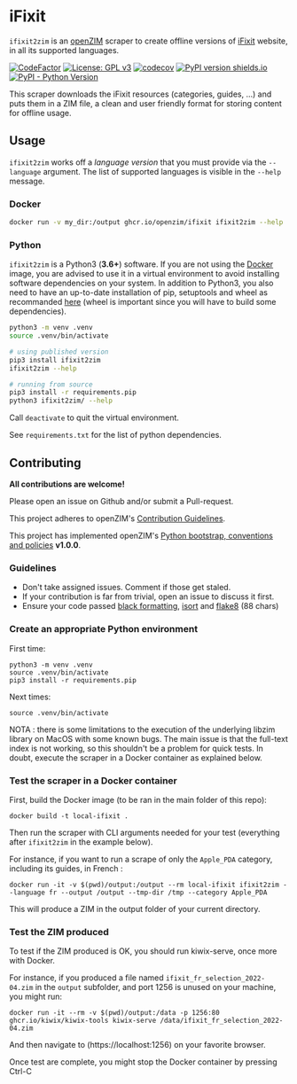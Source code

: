 # iFixit

`ifixit2zim` is an [openZIM](https://openzim.org) scraper to create offline versions of [iFixit](https://www.ifixit.com/) website, in all its supported languages.

[![CodeFactor](https://www.codefactor.io/repository/github/openzim/ifixit/badge)](https://www.codefactor.io/repository/github/openzim/ifixit)
[![License: GPL v3](https://img.shields.io/badge/License-GPLv3-blue.svg)](https://www.gnu.org/licenses/gpl-3.0)
[![codecov](https://codecov.io/gh/openzim/ifixit/branch/main/graph/badge.svg)](https://codecov.io/gh/openzim/ifixit)
[![PyPI version shields.io](https://img.shields.io/pypi/v/ifixit2zim.svg)](https://pypi.org/project/ifixit2zim/)
[![PyPI - Python Version](https://img.shields.io/pypi/pyversions/ifixit2zim.svg)](https://pypi.org/project/ifixit2zim)

This scraper downloads the iFixit resources (categories, guides, ...) and puts them in a ZIM file, a clean and user friendly format for storing content for offline usage.

## Usage

`ifixit2zim` works off a *language version* that you must provide via the `--language` argument. The list of supported languages is visible in the `--help` message.

### Docker

```bash
docker run -v my_dir:/output ghcr.io/openzim/ifixit ifixit2zim --help
```

### Python

`ifixit2zim` is a Python3 (**3.6+**) software. If you are not using the [Docker](https://docker.com) image, you are advised to use it in a virtual environment to avoid installing software dependencies on your system. In addition to Python3, you also need to have an up-to-date installation of pip, setuptools and wheel as recommanded [here](https://packaging.python.org/en/latest/tutorials/installing-packages/#id14) (wheel is important since you will have to build some dependencies).

```bash
python3 -m venv .venv
source .venv/bin/activate

# using published version
pip3 install ifixit2zim
ifixit2zim --help

# running from source
pip3 install -r requirements.pip
python3 ifixit2zim/ --help
```

Call `deactivate` to quit the virtual environment.

See `requirements.txt` for the list of python dependencies.


## Contributing

**All contributions are welcome!**

Please open an issue on Github and/or submit a Pull-request.

This project adheres to openZIM's [Contribution Guidelines](https://github.com/openzim/overview/wiki/Contributing).

This project has implemented openZIM's [Python bootstrap, conventions and policies](https://github.com/openzim/_python-bootstrap/blob/main/docs/Policy.md) **v1.0.0**.

### Guidelines

- Don't take assigned issues. Comment if those get staled.
- If your contribution is far from trivial, open an issue to discuss it first.
- Ensure your code passed [black formatting](https://pypi.org/project/black/), [isort](https://pypi.org/project/isort/) and [flake8](https://pypi.org/project/flake8/) (88 chars)

### Create an appropriate Python environment

First time:
```
python3 -m venv .venv
source .venv/bin/activate
pip3 install -r requirements.pip
```

Next times:
```
source .venv/bin/activate
```


NOTA : there is some limitations to the execution of the underlying libzim library on
MacOS with some known bugs. The main issue is that the full-text index is not working,
so this shouldn't be a problem for quick tests. In doubt, execute the scraper in a
Docker container as explained below.

### Test the scraper in a Docker container

First, build the Docker image (to be ran in the main folder of this repo):
```
docker build -t local-ifixit .
```

Then run the scraper with CLI arguments needed for your test (everything after `ifixit2zim` in the example below).

For instance, if you want to run a scrape of only the `Apple_PDA` category, including its guides,
in French :
```
docker run -it -v $(pwd)/output:/output --rm local-ifixit ifixit2zim --language fr --output /output --tmp-dir /tmp --category Apple_PDA
```

This will produce a ZIM in the output folder of your current directory.

### Test the ZIM produced

To test if the ZIM produced is OK, you should run kiwix-serve, once more with Docker.

For instance, if you produced a file named `ifixit_fr_selection_2022-04.zim` in the
`output` subfolder, and port 1256 is unused on your machine, you might run:
```
docker run -it --rm -v $(pwd)/output:/data -p 1256:80 ghcr.io/kiwix/kiwix-tools kiwix-serve /data/ifixit_fr_selection_2022-04.zim
```
And then navigate to (https://localhost:1256) on your favorite browser.

Once test are complete, you might stop the Docker container by pressing Ctrl-C
